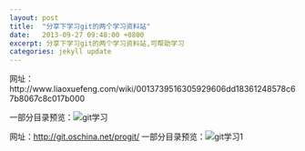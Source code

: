 ```yaml
---
layout: post
title:  "分享下学习git的两个学习资料站"
date:   2013-09-27 09:48:00 +0800
excerpt: 分享下学习git的两个学习资料站,可帮助学习
categories: jekyll update
---   
```

<!--markdown-->网址：http://www.liaoxuefeng.com/wiki/0013739516305929606dd18361248578c67b8067c8c017b000
一部分目录预览：![git学习][1]


<!--more-->


网址：http://git.oschina.net/progit/
一部分目录预览：![git学习1][2]


  [1]: http://static.kanheze.com/2015/02/869595062.jpg
  [2]: http://static.kanheze.com/2015/02/388502914.jpg

